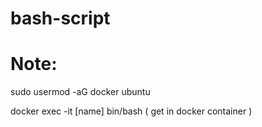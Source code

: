 # bash-script



# Note:

sudo usermod -aG docker ubuntu

docker exec -it [name] bin/bash ( get in docker container )

